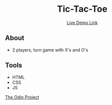 <h1 align="center">Tic-Tac-Toe</h1>
<p align="center"><a href="https://d0wnsider.github.io/tic-tac-toe/">Live Demo Link</a></p>

## About
* 2 players, turn game with X's and O's

## Tools
* HTML
* CSS
* JS

<p><a href="https://www.theodinproject.com/lessons/node-path-javascript-tic-tac-toe">The Odin Project</a></p>
